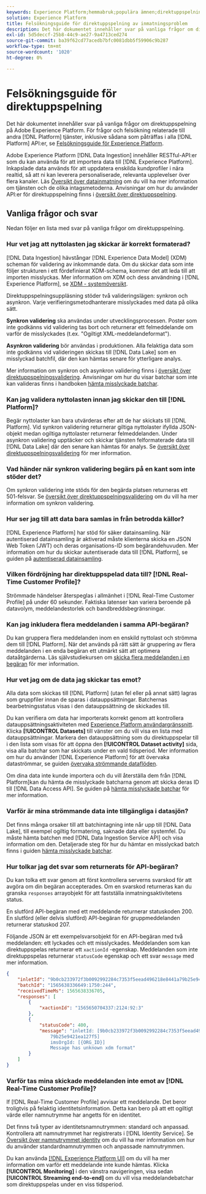 ```yaml
---
keywords: Experience Platform;hemmabruk;populära ämnen;direktuppspelning;direktuppspelningsuppläsning;felsökning;direktuppspelningsuppläsning, frågor och svar;frågor;
solution: Experience Platform
title: Felsökningsguide för direktuppspelning av inmatningsproblem
description: Det här dokumentet innehåller svar på vanliga frågor om direktuppspelning på Adobe Experience Platform.
exl-id: 5d5deccf-25b8-44c9-ae27-9a4713ced274
source-git-commit: ba39f62cd77acedb7bfc0081dbb5f59906c9b287
workflow-type: tm+mt
source-wordcount: '1020'
ht-degree: 0%

---
```


# Felsökningsguide för direktuppspelning

Det här dokumentet innehåller svar på vanliga frågor om direktuppspelning på Adobe Experience Platform. För frågor och felsökning relaterade till andra [!DNL Platform] tjänster, inklusive sådana som påträffas i alla [!DNL Platform] API:er, se [Felsökningsguide för Experience Platform](../../landing/troubleshooting.md).

Adobe Experience Platform [!DNL Data Ingestion] innehåller RESTful-API:er som du kan använda för att importera data till [!DNL Experience Platform]. Inkapslade data används för att uppdatera enskilda kundprofiler i nära realtid, så att ni kan leverera personaliserade, relevanta upplevelser över flera kanaler. Läs [Översikt över datainmatning](../home.md) om du vill ha mer information om tjänsten och de olika intagsmetoderna. Anvisningar om hur du använder API:er för direktuppspelning finns i [översikt över direktuppspelning](../streaming-ingestion/overview.md).

## Vanliga frågor och svar

Nedan följer en lista med svar på vanliga frågor om direktuppspelning.

### Hur vet jag att nyttolasten jag skickar är korrekt formaterad?

[!DNL Data Ingestion] hävstångar [!DNL Experience Data Model] (XDM) scheman för validering av inkommande data. Om du skickar data som inte följer strukturen i ett fördefinierat XDM-schema, kommer det att leda till att importen misslyckas. Mer information om XDM och dess användning i [!DNL Experience Platform], se [XDM - systemöversikt](../../xdm/home.md).

Direktuppspelningsuppläsning stöder två valideringslägen: synkron och asynkron. Varje verifieringsmetodhanterare misslyckades med data på olika sätt.

**Synkron validering** ska användas under utvecklingsprocessen. Poster som inte godkänns vid validering tas bort och returnerar ett felmeddelande om varför de misslyckades (t.ex. &quot;Ogiltigt XML-meddelandeformat&quot;).

**Asynkron validering** bör användas i produktionen. Alla felaktiga data som inte godkänns vid valideringen skickas till [!DNL Data Lake] som en misslyckad batchfil, där den kan hämtas senare för ytterligare analys.

Mer information om synkron och asynkron validering finns i [översikt över direktuppspelningsvalidering](../quality/streaming-validation.md). Anvisningar om hur du visar batchar som inte kan valideras finns i handboken [hämta misslyckade batchar](../quality/retrieve-failed-batches.md).

### Kan jag validera nyttolasten innan jag skickar den till [!DNL Platform]?

Begär nyttolaster kan bara utvärderas efter att de har skickats till [!DNL Platform]. Vid synkron validering returnerar giltiga nyttolaster ifyllda JSON-objekt medan ogiltiga nyttolaster returnerar felmeddelanden. Under asynkron validering upptäcker och skickar tjänsten felformaterade data till [!DNL Data Lake] där den senare kan hämtas för analys. Se [översikt över direktuppspelningsvalidering](../quality/streaming-validation.md) för mer information.

### Vad händer när synkron validering begärs på en kant som inte stöder det?

Om synkron validering inte stöds för den begärda platsen returneras ett 501-felsvar. Se [översikt över direktuppspelningsvalidering](../quality/streaming-validation.md) om du vill ha mer information om synkron validering.

### Hur ser jag till att data bara samlas in från betrodda källor?

[!DNL Experience Platform] har stöd för säker datainsamling. När autentiserad datainsamling är aktiverad måste klienterna skicka en JSON Web Token (JWT) och deras organisations-ID som begärandehuvuden. Mer information om hur du skickar autentiserade data till [!DNL Platform], se guiden på [autentiserad datainsamling](../tutorials/create-authenticated-streaming-connection.md).

### Vilken fördröjning har direktuppspelad data till? [!DNL Real-Time Customer Profile]?

Strömmade händelser återspeglas i allmänhet i [!DNL Real-Time Customer Profile] på under 60 sekunder. Faktiska latenser kan variera beroende på datavolym, meddelandestorlek och bandbreddsbegränsningar.

### Kan jag inkludera flera meddelanden i samma API-begäran?

Du kan gruppera flera meddelanden inom en enskild nyttolast och strömma dem till [!DNL Platform]. När det används på rätt sätt är gruppering av flera meddelanden i en enda begäran ett utmärkt sätt att optimera dataåtgärderna. Läs självstudiekursen om [skicka flera meddelanden i en begäran](../tutorials/streaming-multiple-messages.md) för mer information.

### Hur vet jag om de data jag skickar tas emot?

Alla data som skickas till [!DNL Platform] (utan fel eller på annat sätt) lagras som gruppfiler innan de sparas i datauppsättningar. Batchernas bearbetningsstatus visas i den datauppsättning de skickades till.

Du kan verifiera om data har importerats korrekt genom att kontrollera datauppsättningsaktiviteten med [Experience Platform användargränssnitt](https://platform.adobe.com). Klicka **[!UICONTROL Datasets]** till vänster om du vill visa en lista med datauppsättningar. Markera den datauppsättning som du direktuppspelar till i den lista som visas för att öppna den **[!UICONTROL Dataset activity]** sida, visa alla batchar som har skickats under en vald tidsperiod. Mer information om hur du använder [!DNL Experience Platform] för att övervaka dataströmmar, se guiden [övervaka strömmande dataflöden](../quality/monitor-data-ingestion.md).

Om dina data inte kunde importera och du vill återställa dem från [!DNL Platform]kan du hämta de misslyckade batcharna genom att skicka deras ID till [!DNL Data Access API]. Se guiden på [hämta misslyckade batchar](../quality/retrieve-failed-batches.md) för mer information.

### Varför är mina strömmande data inte tillgängliga i datasjön?

Det finns många orsaker till att batchintagning inte når upp till [!DNL Data Lake], till exempel ogiltig formatering, saknade data eller systemfel. Du måste hämta batchen med [!DNL Data Ingestion Service API] och visa information om den. Detaljerade steg för hur du hämtar en misslyckad batch finns i guiden [hämta misslyckade batchar](../quality/retrieve-failed-batches.md).

### Hur tolkar jag det svar som returnerats för API-begäran?

Du kan tolka ett svar genom att först kontrollera serverns svarskod för att avgöra om din begäran accepterades. Om en svarskod returneras kan du granska `responses` arrayobjekt för att fastställa inmatningsaktivitetens status.

En slutförd API-begäran med ett meddelande returnerar statuskoden 200. En slutförd (eller delvis slutförd) API-begäran för gruppmeddelanden returnerar statuskod 207.

Följande JSON är ett exempelsvarsobjekt för en API-begäran med två meddelanden: ett lyckades och ett misslyckades. Meddelanden som kan direktuppspelas returnerar ett `xactionId` -egenskap. Meddelanden som inte direktuppspelas returnerar `statusCode` egenskap och ett svar `message` med mer information.

```JSON
{
    "inletId": "9b0cb233972f3b0092992284c7353f5eead496218e8441a79b25e9421ea127f5",
    "batchId": "1565638336649:1750:244",
    "receivedTimeMs": 1565638336705,
    "responses": [
        {
            "xactionId": "1565650704337:2124:92:3"
        },
        {
            "statusCode": 400,
            "message": "inletId: [9b0cb233972f3b0092992284c7353f5eead496218e8441a
                79b25e9421ea127f5] 
                imsOrgId: [{ORG_ID}] 
                Message has unknown xdm format"
        }
    ]
}
```

### Varför tas mina skickade meddelanden inte emot av [!DNL Real-Time Customer Profile]?

If [!DNL Real-Time Customer Profile] avvisar ett meddelande. Det beror troligtvis på felaktig identitetsinformation. Detta kan bero på att ett ogiltigt värde eller namnutrymme har angetts för en identitet.

Det finns två typer av identitetsnamnutrymmen: standard och anpassad. Kontrollera att namnutrymmet har registrerats i [!DNL Identity Service]. Se [Översikt över namnutrymmet identity](../../identity-service/features/namespaces.md) om du vill ha mer information om hur du använder standardnamnutrymmen och anpassade namnutrymmen.

Du kan använda [[!DNL Experience Platform UI]](https://platform.adobe.com) om du vill ha mer information om varför ett meddelande inte kunde hämtas. Klicka **[!UICONTROL Monitoring]** i den vänstra navigeringen, visa sedan **[!UICONTROL Streaming end-to-end]** om du vill visa meddelandebatchar som direktuppspelas under en viss tidsperiod.
